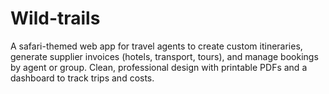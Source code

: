 # Wild-trails
A safari-themed web app for travel agents to create custom itineraries, generate supplier invoices (hotels, transport, tours), and manage bookings by agent or group. Clean, professional design with printable PDFs and a dashboard to track trips and costs.
